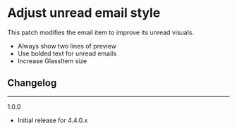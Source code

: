 # Adjust unread email style

This patch modifies the email item to improve its unread visuals.

- Always show two lines of preview
- Use bolded text for unread emails
- Increase GlassItem size


## Changelog

---

1.0.0

- Initial release for 4.4.0.x

